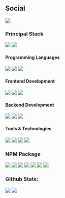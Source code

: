 ## Social
<p>
  <a href="https://youtube.com/c/AdrianCraft07">
    <img src="https://img.shields.io/youtube/channel/subscribers/UCSJAPPOzlybP_xSJj-E5W3w?color=%23FF0000&logo=youtube&logoColor=FF0000&style=for-the-badge">
  </a>
</p>
<h3>
   Principal Stack
</h3> 
<p>
  <img src="https://img.shields.io/badge/Deno-black?style=for-the-badge&logo=deno&logoColor=white">
  <img src="https://img.shields.io/badge/Node.js-339933?style=for-the-badge&logo=nodedotjs&logoColor=white">
</p>
  
<h4>Programming Languages</h4>
<p>
  <img src="https://img.shields.io/badge/JavaScript-F7DF1E?style=for-the-badge&logo=javascript&logoColor=black">
  <img src="https://img.shields.io/badge/Python-00cc22?style=for-the-badge&logo=python">
  <img src="https://img.shields.io/badge/rust-CE412B?style=for-the-badge&logo=rust&logoColor=black">
</p>
<h4>Frontend Development</h4>
<p>
  <img src="https://img.shields.io/badge/HTML5-E34F26?style=for-the-badge&logo=html5&logoColor=white">
  <img src="https://img.shields.io/badge/CSS3-1572B6?style=for-the-badge&logo=css3&logoColor=white">
  <img src="https://img.shields.io/badge/JavaScript-F7DF1E?style=for-the-badge&logo=javascript&logoColor=black">
</p>
<h4>Backend Development</h4>
<p>
  <img src="https://img.shields.io/badge/Deno-black?style=for-the-badge&logo=deno&logoColor=white">
  <img src="https://img.shields.io/badge/Node.js-339933?style=for-the-badge&logo=nodedotjs&logoColor=white">
  <img src="https://img.shields.io/badge/Express.js-000000?style=for-the-badge&logo=express&logoColor=white">
</p>
<h4>Tools & Technologies</h4>
<p>
  <img src="https://img.shields.io/badge/Git-F05032?style=for-the-badge&logo=git&logoColor=white">
  <img src="https://img.shields.io/badge/GitHub-100000?style=for-the-badge&logo=github&logoColor=white">
  <img src="https://img.shields.io/badge/Postman-FF6C37?style=for-the-badge&logo=Postman&logoColor=white">
  <img src="https://img.shields.io/badge/Heroku-430098?style=for-the-badge&logo=heroku&logoColor=white">
</p>

### NPM Package
<p>
  <a href="https://www.npmjs.com/package/@agacraft/http" target="_blank">
    <img src="https://img.shields.io/npm/v/@agacraft/http?style=for-the-badge&color=%23ff0000&label=%40agacraft%2Fhttp&logo=npm&style=flat-square">
  </a>
  <a href="https://www.npmjs.com/package/@agacraft/extension" target="_blank">
    <img src="https://img.shields.io/npm/v/@agacraft/extension?style=for-the-badge&color=%23ff0000&label=%40agacraft%2Fextension&logo=npm&style=flat-square">
  </a>
  <a href="https://www.npmjs.com/package/@agacraft/fs" target="_blank">
    <img src="https://img.shields.io/npm/v/@agacraft/fs?style=for-the-badge&color=%23ff0000&label=%40agacraft%2Ffs&logo=npm&style=flat-square">
  </a>
  <a href="https://www.npmjs.com/package/@agacraft/classes" target="_blank">
    <img src="https://img.shields.io/npm/v/@agacraft/classes?style=for-the-badge&color=%23ff0000&label=%40agacraft%2Fclasses&logo=npm&style=flat-square">
  </a>
  <a href="https://www.npmjs.com/package/@agacraft/functions" target="_blank">
    <img src="https://img.shields.io/npm/v/@agacraft/functions?style=for-the-badge&color=%23ff0000&label=%40agacraft%2Ffunctions&logo=npm&style=flat-square">
  </a>
  <a href="https://www.npmjs.com/package/runaga" target="_blank">
    <img src="https://img.shields.io/npm/v/runaga?style=for-the-badge&color=%23ff0000&label=runaga&logo=npm&style=flat-square">
  </a>
  <a href="https://www.npmjs.com/package/waga" target="_blank">
    <img src="https://img.shields.io/npm/v/waga?style=for-the-badge&color=%23ff0000&label=waga&logo=npm&style=flat-square">
  </a>
</p>

### Github Stats:
<img src="https://github-readme-stats.vercel.app/api/top-langs/?username=AgaDev-07&card_width=450em&title_color=FF0000&text_color=CC0000&icon_color=FF0000&bg_color=00000000&border_color=FF0000"/>
<img src="https://github-readme-stats.vercel.app/api?username=AgaDev-07&include_all_commits=true&title_color=FF0000&text_color=CC0000&icon_color=FF0000&bg_color=0d111700&border_color=FF0000" />
